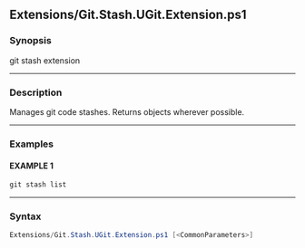 Extensions/Git.Stash.UGit.Extension.ps1
---------------------------------------




### Synopsis
git stash extension



---


### Description

Manages git code stashes.  Returns objects wherever possible.



---


### Examples
#### EXAMPLE 1
```PowerShell
git stash list
```



---


### Syntax
```PowerShell
Extensions/Git.Stash.UGit.Extension.ps1 [<CommonParameters>]
```
